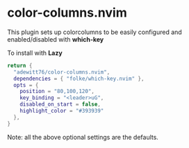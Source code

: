 # color-columns.nvim
This plugin sets up colorcolumns to be easily configured and enabled/disabled
with **which-key**

To install with **Lazy**
``` lua
return {
  "adewitt76/color-columns.nvim",
  dependencies = { "folke/which-key.nvim" },
  opts = {
    position = "80,100,120",
    key_binding = "<leader>uG",
    disabled_on_start = false,
    highlight_color = "#393939"
  },
}
````
Note: all the above optional settings are the defaults.

